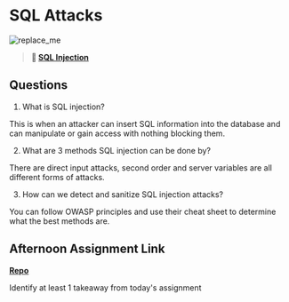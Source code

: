 # SQL Attacks

![replace_me](https://codeworks.blob.core.windows.net/public/assets/img/illustrations/placeholder.svg)

> **📖 [SQL Injection](https://codeworksacademy.com/fs-student-guide/resources/wk11/03-SQL-Injection)**

## Questions

1. What is SQL injection?

This is when an attacker can insert SQL information into the database and can manipulate or gain access with nothing blocking them.

2. What are 3 methods SQL injection can be done by?

There are direct input attacks, second order and server variables are all different forms of attacks.

3. How can we detect and sanitize SQL injection attacks?

You can follow OWASP principles and use their cheat sheet to determine what the best methods are.

## Afternoon Assignment Link

**[Repo](https://github.com/jsphbowers/<ASSIGNMENT_REPO>)**

Identify at least 1 takeaway from today's assignment

